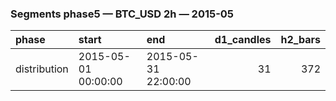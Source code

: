 ### Segments phase5 — BTC_USD 2h — 2015-05

| phase        | start               | end                 |   d1_candles |   h2_bars |
|:-------------|:--------------------|:--------------------|-------------:|----------:|
| distribution | 2015-05-01 00:00:00 | 2015-05-31 22:00:00 |           31 |       372 |